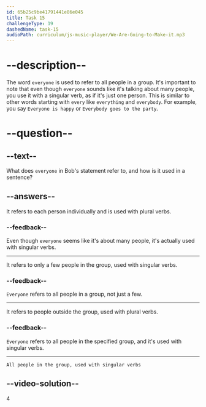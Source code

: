 ```yaml
---
id: 65b25c9be41791441e86e045
title: Task 15
challengeType: 19
dashedName: task-15
audioPath: curriculum/js-music-player/We-Are-Going-to-Make-it.mp3
---
```


<!--
AUDIO REFERENCE:
Bob: She makes sure we follow the rules and that everyone is happy.
-->

# --description--

The word `everyone` is used to refer to all people in a group. It's important to note that even though `everyone` sounds like it's talking about many people, you use it with a singular verb, as if it's just one person. This is similar to other words starting with `every` like `everything` and `everybody`. For example, you say `Everyone is happy` or `Everybody goes to the party`.

# --question--

## --text--

What does `everyone` in Bob's statement refer to, and how is it used in a sentence?

## --answers--

It refers to each person individually and is used with plural verbs.

### --feedback--

Even though `everyone` seems like it's about many people, it's actually used with singular verbs.

---

It refers to only a few people in the group, used with singular verbs.

### --feedback--

`Everyone` refers to all people in a group, not just a few.

---

It refers to people outside the group, used with plural verbs.

### --feedback--

`Everyone` refers to all people in the specified group, and it's used with singular verbs.

---

`All people in the group, used with singular verbs`

## --video-solution--

4
